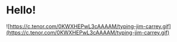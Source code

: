 # Hello!

![https://c.tenor.com/0KWXHEPwL3cAAAAM/typing-jim-carrey.gif](https://c.tenor.com/0KWXHEPwL3cAAAAM/typing-jim-carrey.gif)